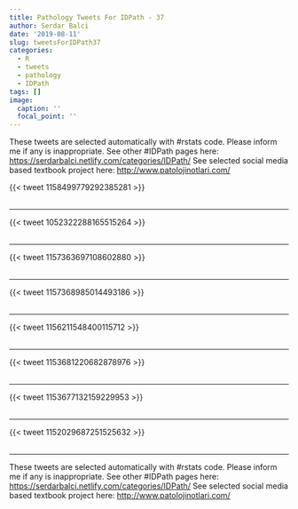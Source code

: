 ```yaml
---
title: Pathology Tweets For IDPath - 37
author: Serdar Balci
date: '2019-08-11'
slug: tweetsForIDPath37
categories:
  - R
  - tweets
  - pathology
  - IDPath
tags: []
image:
  caption: ''
  focal_point: ''
---
```



These tweets are selected automatically with #rstats code. Please inform me if any is inappropriate.
See other #IDPath pages here: https://serdarbalci.netlify.com/categories/IDPath/ 
See selected social media based textbook project here: http://www.patolojinotlari.com/

{{< tweet 1158499779292385281 >}}
<br>
<br>
<hr>
{{< tweet 1052322288165515264 >}}
<br>
<br>
<hr>
{{< tweet 1157363697108602880 >}}
<br>
<br>
<hr>
{{< tweet 1157368985014493186 >}}
<br>
<br>
<hr>
{{< tweet 1156211548400115712 >}}
<br>
<br>
<hr>
{{< tweet 1153681220682878976 >}}
<br>
<br>
<hr>
{{< tweet 1153677132159229953 >}}
<br>
<br>
<hr>
{{< tweet 1152029687251525632 >}}
<br>
<br>
<hr>


These tweets are selected automatically with #rstats code. Please inform me if any is inappropriate.
See other #IDPath pages here: https://serdarbalci.netlify.com/categories/IDPath/ 
See selected social media based textbook project here: http://www.patolojinotlari.com/
